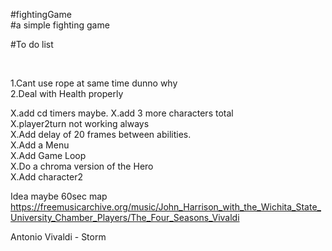 #fightingGame  <br />
#a simple fighting game <br/>







#To do list <br />


<br/>



1.Cant use rope at same time dunno why <br/>
2.Deal with Health properly <br/>





X.add cd timers maybe.
X.add 3 more characters total <br />
X.player2turn not working always<br />
X.Add delay of 20 frames  between abilities.<br />
X.Add a Menu<br />
X.Add Game Loop <br />
X.Do a chroma version of the Hero<br />
X.Add character2 <br />


Idea  maybe 60sec map <br/>
https://freemusicarchive.org/music/John_Harrison_with_the_Wichita_State_University_Chamber_Players/The_Four_Seasons_Vivaldi <br/>

Antonio Vivaldi - Storm <br/>